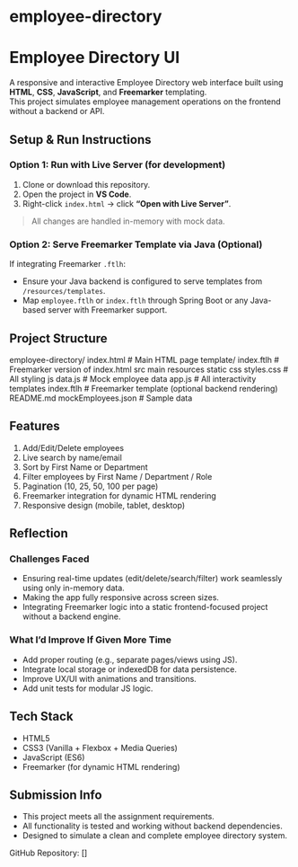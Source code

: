 # employee-directory

 # Employee Directory UI

A responsive and interactive Employee Directory web interface built using **HTML**, **CSS**, **JavaScript**, and **Freemarker** templating.  
This project simulates employee management operations on the frontend without a backend or API.



## Setup & Run Instructions

### Option 1: Run with Live Server (for development)
1. Clone or download this repository.
2. Open the project in **VS Code**.
3. Right-click `index.html` → click **“Open with Live Server”**.

>  All changes are handled in-memory with mock data.

### Option 2: Serve Freemarker Template via Java (Optional)
If integrating Freemarker `.ftlh`:
- Ensure your Java backend is configured to serve templates from `/resources/templates`.
- Map `employee.ftlh` or `index.ftlh` through Spring Boot or any Java-based server with Freemarker support.



##  Project Structure

employee-directory/
 index.html # Main HTML page 
 template/
 index.ftlh # Freemarker version of index.html
 src
 main
 resources
 static
 css
 styles.css # All styling
 js
data.js # Mock employee data
 app.js # All interactivity
 templates
 index.ftlh # Freemarker template (optional backend rendering)
README.md
mockEmployees.json # Sample data 


## Features

1. Add/Edit/Delete employees  
2. Live search by name/email  
3. Sort by First Name or Department  
4. Filter employees by First Name / Department / Role  
5. Pagination (10, 25, 50, 100 per page)  
6. Freemarker integration for dynamic HTML rendering  
7. Responsive design (mobile, tablet, desktop)


## Reflection

### Challenges Faced
- Ensuring real-time updates (edit/delete/search/filter) work seamlessly using only in-memory data.
- Making the app fully responsive across screen sizes.
- Integrating Freemarker logic into a static frontend-focused project without a backend engine.

### What I’d Improve If Given More Time
- Add proper routing (e.g., separate pages/views using JS).
- Integrate local storage or indexedDB for data persistence.
- Improve UX/UI with animations and transitions.
- Add unit tests for modular JS logic.



## Tech Stack

- HTML5  
- CSS3 (Vanilla + Flexbox + Media Queries)  
- JavaScript (ES6)  
- Freemarker (for dynamic HTML rendering)


## Submission Info

- This project meets all the assignment requirements.
- All functionality is tested and working without backend dependencies.
- Designed to simulate a clean and complete employee directory system.


 GitHub Repository: []



